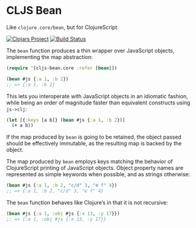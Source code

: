 # CLJS Bean

Like `clojure.core/bean`, but for ClojureScript.

[![Clojars Project](https://img.shields.io/clojars/v/cljs-bean.svg)](https://clojars.org/cljs-bean) [![Build Status](https://travis-ci.org/mfikes/cljs-bean.svg?branch=master)](https://travis-ci.org/mfikes/cljs-bean)

The `bean` function produces a thin wrapper over JavaScript objects, implementing the map abstraction:

```clojure
(require '[cljs-bean.core :refer [bean]])

(bean #js {:a 1, :b 2})
;; => {:a 1, :b 2}
```

This lets you interoperate with JavaScript objects in an idiomatic fashion, while being an order of magnitude faster than equivalent constructs using `js->clj`:

```clojure
(let [{:keys [a b]} (bean #js {:a 1, :b 2})]
  (+ a b))
```

If the map produced by `bean` is going to be retained, the object passed 
should be effectively immutable, as the resulting map is backed by the object.

The map produced by `bean` employs keys matching the behavior of
ClojureScript printing of JavaScript objects. Object property names
are represented as simple keywords when possible, and as strings otherwise:

```clojure
(bean #js {:a 1, :b 2, "c/d" 3, "e f" 4})
;; => {:a 1, :b 2, "c/d" 3, "e f" 4}
```

The `bean` function behaves like Clojure’s in that it is not recursive:

```clojure
(bean #js {:a 1, :obj #js {:x 13, :y 17}})
;; => {:a 1, :obj #js {:x 13, :y 17}}
```
